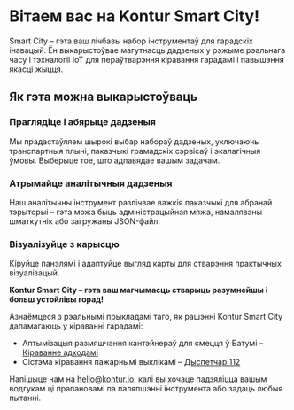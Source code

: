 # Вітаем вас на Kontur Smart City!

Smart City – гэта ваш лічбавы набор інструментаў для гарадскіх інавацый. Ён выкарыстоўвае магутнасць дадзеных у рэжыме рэальнага часу і тэхналогіі IoT для пераўтварэння кіравання гарадамі і павышэння якасці жыцця.

## Як гэта можна выкарыстоўваць

### Праглядіце і абярыце дадзеныя
Мы прадастаўляем шырокі выбар набораў дадзеных, уключаючы транспартныя плыні, паказчыкі грамадскіх сэрвісаў і экалагічныя ўмовы. Выберыце тое, што адпавядае вашым задачам.

### Атрымайце аналітычныя дадзеныя
Наш аналітычны інструмент разлічвае важкія паказчыкі для абранай тэрыторыі – гэта можа быць адміністрацыйная мяжа, намаляваны шматкутнік або загружаны JSON-файл.

### Візуалізуйце з карысцю
Кіруйце панэлямі і адаптуйце выгляд карты для стварэння практычных візуалізацый.

**Kontur Smart City – гэта ваш магчымасць стварыць разумнейшы і больш устойлівы горад!**

Азнаёмцеся з рэальнымі прыкладамі таго, як рашэнні Kontur Smart City дапамагаюць у кіраванні гарадамі:
- Аптымізацыя размяшчэння кантэйнераў для смецця ў Батумі – [Кіраванне адходамі](https://www.kontur.io/blog/waste-management/)
- Сістэма кіравання пажарнымі выклікамі – [Дыспетчар 112](https://www.kontur.io/solutions/dispatcher-112/)

Напішыце нам на [hello@kontur.io](mailto:hello@kontur.io), калі вы хочаце падзяліцца вашым водгукам ці прапановамі па паляпшэнні інструмента або задаць любыя пытанні.